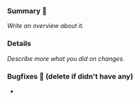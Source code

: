 ### Summary :memo:
_Write an overview about it._

### Details
_Describe more what you did on changes._

### Bugfixes :bug: (delete if didn't have any)
-
